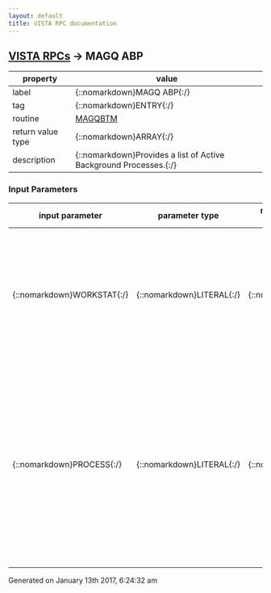 ```yaml
---
layout: default
title: VISTA RPC documentation
---
```




## [VISTA RPCs](TableOfContent.md) &#8594; MAGQ ABP 

 property | value 
--- | --- 
 label | {::nomarkdown}MAGQ ABP{:/}
 tag | {::nomarkdown}ENTRY{:/}
 routine | [MAGQBTM](http://code.osehra.org/dox/Routine_MAGQBTM_source.html)
 return value type | {::nomarkdown}ARRAY{:/}
 description | {::nomarkdown}Provides a list of Active Background Processes.{:/}

### Input Parameters

| input parameter | parameter type | maximum data length | required | description | 
| --- | --- | --- | --- | --- | 
| {::nomarkdown}WORKSTAT{:/} | {::nomarkdown}LITERAL{:/} | {::nomarkdown}30{:/} | {::nomarkdown}true{:/} | {::nomarkdown}This value is the actual workstation name as specified bythe network operating system.  It is identical to the fieldin the VISTA workstation file (#2006.8) named WRKS COMPUTERNAME (#50).{:/} | 
| {::nomarkdown}PROCESS{:/} | {::nomarkdown}LITERAL{:/} | {::nomarkdown}8{:/} | {::nomarkdown}true{:/} | {::nomarkdown}This value is by design either \B-PROC\ or \Purge\ and is used to renamethe VISTA Job name on DSM systems.  This value has the last two IP octetconcatenated to it for easy identification for system management purposes.It is also displayed in the title bar of the workstation process form.of the workstation process form.{:/} | 




 Generated on January 13th 2017, 6:24:32 am